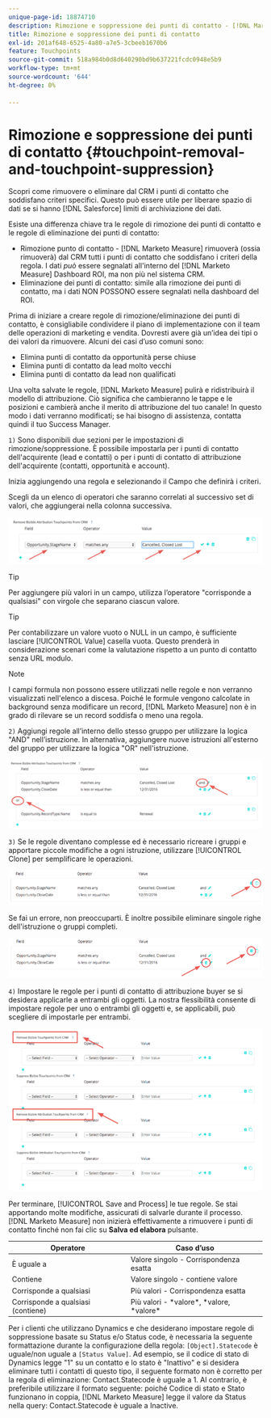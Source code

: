 ```yaml
---
unique-page-id: 18874710
description: Rimozione e soppressione dei punti di contatto - [!DNL Marketo Measure]
title: Rimozione e soppressione dei punti di contatto
exl-id: 201af648-6525-4a80-a7e5-3cbeeb1670b6
feature: Touchpoints
source-git-commit: 518a984b0d8d640290bd9b637221fcdc0948e5b9
workflow-type: tm+mt
source-wordcount: '644'
ht-degree: 0%

---
```


# Rimozione e soppressione dei punti di contatto {#touchpoint-removal-and-touchpoint-suppression}

Scopri come rimuovere o eliminare dal CRM i punti di contatto che soddisfano criteri specifici. Questo può essere utile per liberare spazio di dati se si hanno [!DNL Salesforce] limiti di archiviazione dei dati.

Esiste una differenza chiave tra le regole di rimozione dei punti di contatto e le regole di eliminazione dei punti di contatto:

* Rimozione punto di contatto - [!DNL Marketo Measure] rimuoverà (ossia rimuoverà) dal CRM tutti i punti di contatto che soddisfano i criteri della regola. I dati _può_ essere segnalati all&#39;interno del [!DNL Marketo Measure] Dashboard ROI, ma non più nel sistema CRM.
* Eliminazione dei punti di contatto: simile alla rimozione dei punti di contatto, ma i dati NON POSSONO essere segnalati nella dashboard del ROI.

Prima di iniziare a creare regole di rimozione/eliminazione dei punti di contatto, è consigliabile condividere il piano di implementazione con il team delle operazioni di marketing e vendita. Dovresti avere già un’idea dei tipi o dei valori da rimuovere. Alcuni dei casi d’uso comuni sono:

* Elimina punti di contatto da opportunità perse chiuse
* Elimina punti di contatto da lead molto vecchi
* Elimina punti di contatto da lead non qualificati

Una volta salvate le regole, [!DNL Marketo Measure] pulirà e ridistribuirà il modello di attribuzione. Ciò significa che cambieranno le tappe e le posizioni e cambierà anche il merito di attribuzione del tuo canale! In questo modo i dati verranno modificati; se hai bisogno di assistenza, contatta quindi il tuo Success Manager.

`1)` Sono disponibili due sezioni per le impostazioni di rimozione/soppressione. È possibile impostarla per i punti di contatto dell&#39;acquirente (lead e contatti) o per i punti di contatto di attribuzione dell&#39;acquirente (contatti, opportunità e account).

Inizia aggiungendo una regola e selezionando il Campo che definirà i criteri.

Scegli da un elenco di operatori che saranno correlati al successivo set di valori, che aggiungerai nella colonna successiva.

![](assets/1-1.png)

>[!TIP]
>
>Per aggiungere più valori in un campo, utilizza l’operatore &quot;corrisponde a qualsiasi&quot; con virgole che separano ciascun valore.

>[!TIP]
>
>Per contabilizzare un valore vuoto o NULL in un campo, è sufficiente lasciare [!UICONTROL Value] casella vuota. Questo prenderà in considerazione scenari come la valutazione rispetto a un punto di contatto senza URL modulo.

>[!NOTE]
>
>I campi formula non possono essere utilizzati nelle regole e non verranno visualizzati nell&#39;elenco a discesa. Poiché le formule vengono calcolate in background senza modificare un record, [!DNL Marketo Measure] non è in grado di rilevare se un record soddisfa o meno una regola.

`2)` Aggiungi regole all’interno dello stesso gruppo per utilizzare la logica &quot;AND&quot; nell’istruzione.
In alternativa, aggiungere nuove istruzioni all&#39;esterno del gruppo per utilizzare la logica &quot;OR&quot; nell&#39;istruzione.

![](assets/2.png)

`3)` Se le regole diventano complesse ed è necessario ricreare i gruppi e apportare piccole modifiche a ogni istruzione, utilizzare [!UICONTROL Clone] per semplificare le operazioni.

![](assets/3.png)

Se fai un errore, non preoccuparti. È inoltre possibile eliminare singole righe dell&#39;istruzione o gruppi completi.

![](assets/4.png)

`4)` Impostare le regole per i punti di contatto di attribuzione buyer se si desidera applicarle a entrambi gli oggetti. La nostra flessibilità consente di impostare regole per uno o entrambi gli oggetti e, se applicabili, può scegliere di impostarle per entrambi.

![](assets/5.png)

Per terminare, [!UICONTROL Save and Process] le tue regole. Se stai apportando molte modifiche, assicurati di salvarle durante il processo. [!DNL Marketo Measure] non inizierà effettivamente a rimuovere i punti di contatto finché non fai clic su **Salva ed elabora** pulsante.

| **Operatore** | **Caso d’uso** |
|---|---|
| È uguale a | Valore singolo - Corrispondenza esatta |
| Contiene | Valore singolo - contiene valore |
| Corrisponde a qualsiasi | Più valori - Corrispondenza esatta |
| Corrisponde a qualsiasi (contiene) | Più valori - &#42;valore&#42;, &#42;valore, &#42;valore&#42; |

Per i clienti che utilizzano Dynamics e che desiderano impostare regole di soppressione basate su Status e/o Status code, è necessaria la seguente formattazione durante la configurazione della regola: `[Object].Statecode` è uguale/non uguale a `[Status Value]`. Ad esempio, se il codice di stato di Dynamics legge &quot;1&quot; su un contatto e lo stato è &quot;Inattivo&quot; e si desidera eliminare tutti i contatti di questo tipo, il seguente formato non è corretto per la regola di eliminazione: Contact.Statecode è uguale a 1. Al contrario, è preferibile utilizzare il formato seguente: poiché Codice di stato e Stato funzionano in coppia, [!DNL Marketo Measure] legge il valore da Status nella query: Contact.Statecode è uguale a Inactive.
